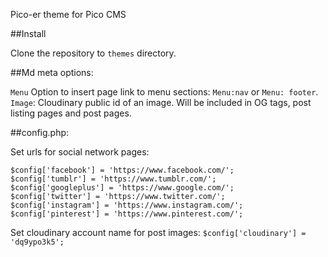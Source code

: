 Pico-er theme for Pico CMS

##Install

Clone the repository to `themes` directory.

##Md meta options:

`Menu` Option to insert page link to menu sections: `Menu:nav` or `Menu: footer`.
`Image`: Cloudinary public id of an image. Will be included in OG tags, post listing pages and post pages.



##config.php:

Set urls for social network pages:
```
$config['facebook'] = 'https://www.facebook.com/';
$config['tumblr'] = 'https://www.tumblr.com/';
$config['googleplus'] = 'https://www.google.com/';
$config['twitter'] = 'https://www.twitter.com/';
$config['instagram'] = 'https://www.instagram.com/';
$config['pinterest'] = 'https://www.pinterest.com/';
```

Set cloudinary account name for post images:
`$config['cloudinary'] = 'dq9ypo3k5';`